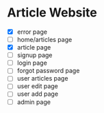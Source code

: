 # Article Website
- [x] error page
- [ ] home/articles page
- [x] article page
- [ ] signup page
- [ ] login page
- [ ] forgot password page
- [ ] user articles page
- [ ] user edit page
- [ ] user add page
- [ ] admin page
